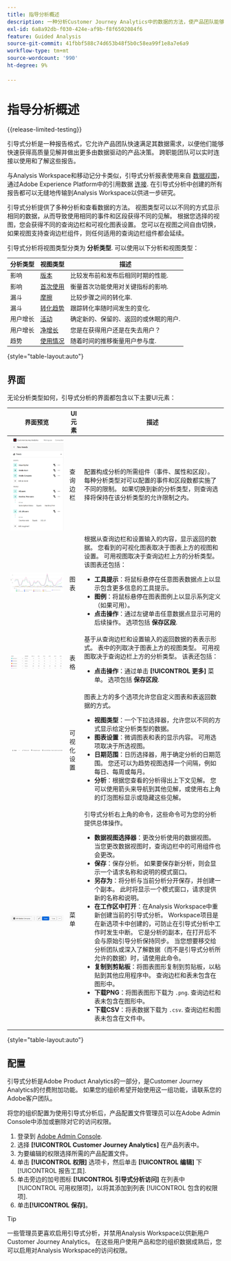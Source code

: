 ```yaml
---
title: 指导分析概述
description: 一种分析Customer Journey Analytics中的数据的方法，使产品团队能够快速获得高质量的见解。
exl-id: 6a8a92db-f030-424e-af9b-f8f6502084f6
feature: Guided Analysis
source-git-commit: 41fbbf588c74d653b48f5b0c58ea99f1e8a7e6a9
workflow-type: tm+mt
source-wordcount: '990'
ht-degree: 9%

---
```


# 指导分析概述

{{release-limited-testing}}

引导式分析是一种报告格式，它允许产品团队快速满足其数据需求，以便他们能够快速获得高质量见解并做出更多由数据驱动的产品决策。 跨职能团队可以实时连接以使用和了解这些报告。

与Analysis Workspace和移动记分卡类似，引导式分析报表使用来自 [数据视图](../data-views/data-views.md)，通过Adobe Experience Platform中的引用数据 [连接](../connections/overview.md). 在引导式分析中创建的所有报告都可以无缝地传输到Analysis Workspace以供进一步研究。

引导式分析提供了多种分析和查看数据的方法。 视图类型可以以不同的方式显示相同的数据，从而导致使用相同的事件和区段获得不同的见解。 根据您选择的视图，您会获得不同的查询边栏和可视化图表设置。 您可以在视图之间自由切换，如果视图支持查询边栏组件，则任何适用的查询边栏组件都会延续。

引导式分析将视图类型分类为 **分析类型**. 可以使用以下分析和视图类型：

| 分析类型 | 视图类型 | 描述 |
| --- | --- | --- |
| 影响 | [版本](types/release.md) | 比较发布前和发布后相同时期的性能. |
| 影响 | [首次使用](types/first-use.md) | 衡量首次功能使用对关键指标的影响. |
| 漏斗 | [摩擦](types/friction.md) | 比较步骤之间的转化率. |
| 漏斗 | [转化趋势](types/conversion-trends.md) | 跟踪转化率随时间发生的变化. |
| 用户增长 | [活动](types/active.md) | 确定新的、保留的、返回的或休眠的用户. |
| 用户增长 | [净增长](types/net-growth.md) | 您是在获得用户还是在失去用户？ |
| 趋势 | [使用情况](types/usage.md) | 随着时间的推移衡量用户参与度. |

{style="table-layout:auto"}

## 界面

无论分析类型如何，引导式分析的界面都包含以下主要UI元素：

| 界面预览 | UI 元素 | 描述 |
| --- | --- | --- |
| ![查询边栏](assets/query-rail.png) | 查询边栏 | 配置构成分析的所需组件（事件、属性和区段）。 每种分析类型对可以配置的事件和区段数都实施了不同的限制。 如果切换到新的分析类型，则查询选择将保持在该分析类型的允许限制之内。 |
| ![图表](assets/chart.png) | 图表 | 根据从查询边栏和设置输入的内容，显示返回的数据。 您看到的可视化图表取决于图表上方的视图和设置。 可用视图取决于查询边栏上方的分析类型。 该图表还包括： <ul><li>**工具提示**：将鼠标悬停在任意图表数据点上以显示包含更多信息的工具提示。</li><li>**图例**：将鼠标悬停在图表图例上以显示系列定义（如果可用）。</li><li>**点击操作**：通过左键单击任意数据点显示可用的后续操作。 选项包括 **保存区段**.</li></ul> |
| ![表格](assets/table.png) | 表格 | 基于从查询边栏和设置输入的返回数据的表表示形式。 表中的列取决于图表上方的视图类型。 可用视图取决于查询边栏上方的分析类型。 该表还包括： <ul><li>**点击操作**：通过单击 **[!UICONTROL 更多]** 菜单。 选项包括 **保存区段**.</li></ul> |
| ![可视化设置](assets/visualization-settings.png) | 可视化设置 | 图表上方的多个选项允许您自定义图表和表返回数据的方式。<ul><li>**视图类型**：一个下拉选择器，允许您以不同的方式显示给定分析类型的数据。</li><li>**图表设置**：微调图表和表的显示内容。 可用选项取决于所选视图。</li><li>**日期范围**：日历选择器，用于确定分析的日期范围。 您还可以为趋势视图选择一个间隔，例如每日、每周或每月。</li><li>**分析**：根据您查看的分析得出上下文见解。 您可以使用箭头来导航到其他见解，或使用右上角的灯泡图标显示或隐藏这些见解。</li></ul> |
| ![菜单](assets/menu.png) | 菜单 | 引导式分析右上角的命令，这些命令可为您的分析提供总体操作。<ul><li>**数据视图选择器**：更改分析使用的数据视图。 当您更改数据视图时，查询边栏中的可用组件也会更改。</li><li>**保存**：保存分析。 如果要保存新分析，则会显示一个请求名称和说明的模式窗口。</li><li>**另存为**：将分析与当前分析分开保存，并创建一个副本。 此时将显示一个模式窗口，请求提供新的名称和说明。</li><li>**在工作区中打开**：在Analysis Workspace中重新创建当前的引导式分析。 Workspace项目是在新选项卡中创建的，可防止在引导式分析中工作时发生中断。 它是分析的副本，在打开后不会与原始引导分析保持同步。 当您想要移交给分析团队或深入了解数据（而不是引导式分析所允许的数据）时，请使用此命令。</li><li>**复制到剪贴板**：将图表图形复制到剪贴板，以粘贴到其他应用程序中。 查询边栏和表未包含在图形中。</li><li>**下载PNG**：将图表图形下载为 `.png`. 查询边栏和表未包含在图形中。</li><li>**下载CSV**：将表数据下载为 `.csv`. 查询边栏和图表未包含在文件中。</li></ul> |

{style="table-layout:auto"}

## 配置

引导式分析是Adobe Product Analytics的一部分，是Customer Journey Analytics的付费附加功能。 如果您的组织希望开始使用这一组功能，请联系您的Adobe客户团队。

将您的组织配置为使用引导式分析后，产品配置文件管理员可以在Adobe Admin Console中添加或删除对它的访问权限。

1. 登录到 [Adobe Admin Console](https://adminconsole.adobe.com).
1. 选择 **[!UICONTROL Customer Journey Analytics]** 在产品列表中。
1. 为要编辑的权限选择所需的产品配置文件。
1. 单击 **[!UICONTROL 权限]** 选项卡，然后单击 **[!UICONTROL 编辑]** 下 [!UICONTROL 报告工具].
1. 单击旁边的加号图标 **[!UICONTROL 引导式分析访问]** 在列表中 [!UICONTROL 可用权限项]，以将其添加到列表 [!UICONTROL 包含的权限项].
1. 单击&#x200B;**[!UICONTROL 保存]**。

>[!TIP]
>
>一些管理员更喜欢启用引导式分析，并禁用Analysis Workspace以供新用户Customer Journey Analytics。 在这些用户使用产品和您的组织数据成熟后，您可以启用对Analysis Workspace的访问权限。
